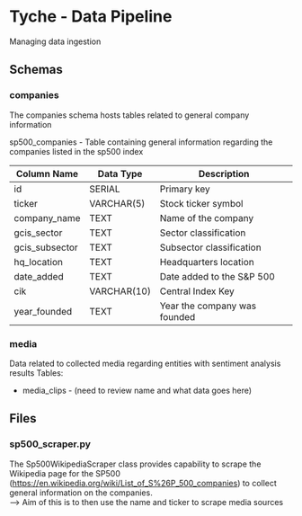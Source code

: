 # Tyche - Data Pipeline

Managing data ingestion

## Schemas

### companies

The companies schema hosts tables related to general company information

sp500_companies - Table containing general information regarding the companies listed in the sp500 index

| Column Name    | Data Type   | Description                  |
| -------------- | ----------- | ---------------------------- |
| id             | SERIAL      | Primary key                  |
| ticker         | VARCHAR(5)  | Stock ticker symbol          |
| company_name   | TEXT        | Name of the company          |
| gcis_sector    | TEXT        | Sector classification        |
| gcis_subsector | TEXT        | Subsector classification     |
| hq_location    | TEXT        | Headquarters location        |
| date_added     | TEXT        | Date added to the S&P 500    |
| cik            | VARCHAR(10) | Central Index Key            |
| year_founded   | TEXT        | Year the company was founded |

### media

Data related to collected media regarding entities with sentiment analysis results
Tables:

- media_clips - (need to review name and what data goes here)

## Files

### sp500_scraper.py

The Sp500WikipediaScraper class provides capability to scrape the Wikipedia page for the SP500 (https://en.wikipedia.org/wiki/List_of_S%26P_500_companies) to collect general information on the companies.<br>
--> Aim of this is to then use the name and ticker to scrape media sources
